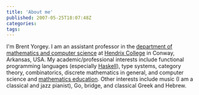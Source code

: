 ```yaml
---
title: 'About me'
published: 2007-05-25T18:07:48Z
categories: 
tags: 
---
```


I'm Brent Yorgey. I am an assistant professor in the <a href="http://ozark.hendrix.edu">department of mathematics and computer science</a> at <a href="http://www.hendrix.edu">Hendrix College</a> in Conway, Arkansas, USA. My academic/professional interests include functional programming languages (especially <a title="haskell.org" href="http://haskell.org" target="_blank">Haskell</a>), type systems, category theory, combinatorics, discrete mathematics in general, and computer science and <a href="http://www.mathlesstraveled.com">mathematics education</a>. Other interests include music (I am a classical and jazz pianist), Go, bridge, and classical Greek and Hebrew.

